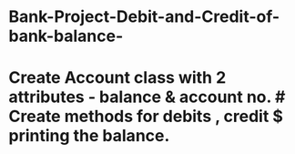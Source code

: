 # Bank-Project-Debit-and-Credit-of-bank-balance-
# Create Account class with 2 attributes - balance &amp; account no. # Create methods for debits , credit $ printing the balance.
